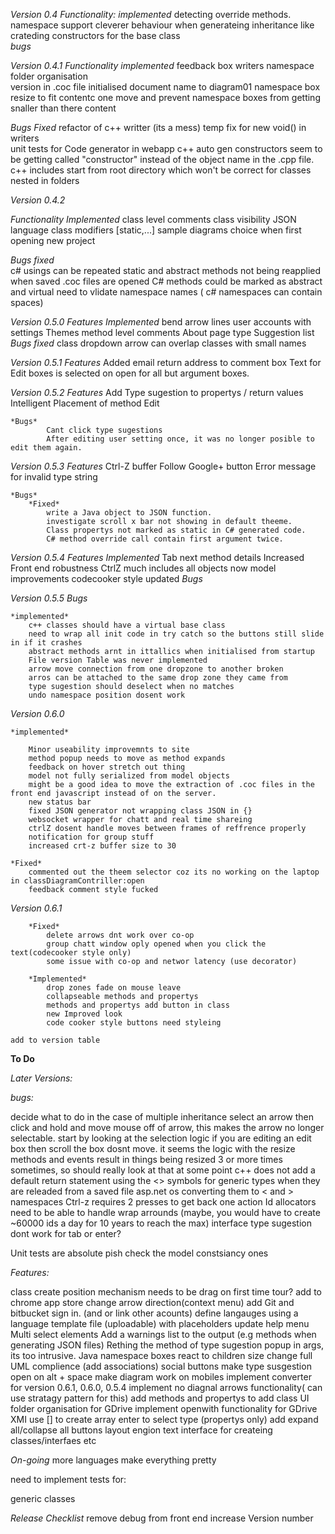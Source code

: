 *Version 0.4*
*Functionality:*
	*implemented*
		detecting override methods.
		namespace support
		cleverer behaviour when generateing inheritance like crateding constructors for the base class  
*bugs*

*Version 0.4.1*
*Functionality*
	*implemented*
		feedback box
		writers namespace folder organisation		
		version in .coc file
		initialised document name to diagram01
		namespace box resize to fit contentc one move and prevent namespace boxes from getting snaller than there content
		
*Bugs*
	*Fixed*
		refactor of c++ writter (its a mess)
		temp fix for new void() in writers		
		unit tests for Code generator in webapp
		c++ auto gen constructors seem to be getting called "constructor" instead of the object name in the .cpp file.
		c++ includes start from root directory which won't be correct for classes nested in folders



*Version 0.4.2*

*Functionality*
	*Implemented*
		class level comments
		class visibility
		JSON language
		class modifiers [static,...]
		sample diagrams choice when first opening new project

*Bugs*
	*fixed*		
		c# usings can be repeated
		static and abstract methods not being reapplied when saved .coc files are opened
		C# methods could be marked as abstract and virtual
		need to vlidate namespace names ( c# namespaces can contain spaces)


*Version 0.5.0*
	*Features*
			*Implemented*
				bend arrow lines
				user accounts with settings
				Themes
				method level comments
				About page
				type Suggestion list
	*Bugs*
		*fixed*
			class dropdown arrow can overlap classes with small names


*Version 0.5.1*
	*Features*
			Added email return address to comment box
			Text for Edit boxes is selected on open for all but argument boxes.

*Version 0.5.2*
	*Features*
			Add Type sugestion to propertys / return values
			Intelligent Placement of method Edit

	*Bugs*
			Cant click type sugestions
			After editing user setting once, it was no longer posible to edit them again.

*Version 0.5.3*
	*Features*
		Ctrl-Z buffer
		Follow Google+ button
		Error message for invalid type string

	*Bugs*
		*Fixed*
			write a Java object to JSON function.
			investigate scroll x bar not showing in default theeme.
			Class propertys not marked as static in C# generated code.
			C# method override call contain first argument twice.


*Version 0.5.4*
	*Features*
		*Implemented*
			Tab next method details
			Increased Front end robustness
			CtrlZ much includes all objects now
			model improvements
			codecooker style updated
	*Bugs*



*Version 0.5.5*
	*Bugs*

	*implemented*
		c++ classes should have a virtual base class
		need to wrap all init code in try catch so the buttons still slide in if it crashes
		abstract methods arnt in ittallics when initialised from startup
		File version Table was never implemented
		arrow move connection from one dropzone to another broken
		arros can be attached to the same drop zone they came from
		type sugestion should deselect when no matches
		undo namespace position dosent work

*Version 0.6.0*	
	
	*implemented*

		Minor useability improvemnts to site
		method popup needs to move as method expands
		feedback on hover stretch out thing
		model not fully serialized from model objects
		might be a good idea to move the extraction of .coc files in the front end javascript instead of on the server.
		new status bar
		fixed JSON generator not wrapping class JSON in {} 
		websocket wrapper for chatt and real time shareing
		ctrlZ dosent handle moves between frames of reffrence properly
		notification for group stuff
		increased crt-z buffer size to 30

	*Fixed*
		commented out the theem selector coz its no working on the laptop in classDiagramContriller:open
		feedback comment style fucked
	

*Version 0.6.1*

		*Fixed*
			delete arrows dnt work over co-op
			group chatt window oply opened when you click the text(codecooker style only)
			some issue with co-op and networ latency (use decorator)

		*Implemented*
			drop zones fade on mouse leave
			collapseable methods and propertys
			methods and propertys add button in class
			new Improved look
			code cooker style buttons need styleing

	add to version table


**To Do**


*Later Versions:*

*bugs:*

decide what to do in the case of multiple inheritance
select an arrow then click and hold and move mouse off of arrow, this makes the arrow no longer selectable. start by looking at the selection logic
if you are editing an edit box then scroll the box dosnt move.
it seems the logic with the resize methods and events result in things being resized 3 or more times sometimes, so should really look at that at some point
c++ does not add a default return statement
using the <> symbols for generic types when they are releaded from a saved file asp.net os converting them to &lt; and &gt;
namespaces Ctrl-z requires 2 presses to get back one action
Id allocators need to be able to handle wrap arrounds (maybe, you would have to create ~60000 ids a day for 10 years to reach the max)
interface type sugestion dont work for tab or enter?

Unit tests are absolute pish check the model constsiancy ones

*Features:*

class create position mechanism needs to be drag on
first time tour?
add to chrome app store
change arrow direction(context menu)
add Git and bitbucket sign in. (and or link other acounts)
define langauges using a language template file (uploadable) with placeholders
update help menu
Multi select elements
Add a warnings list to the output (e.g methods when generating JSON files)
Rething the method of type sugestion popup in args, its too intrusive.
Java
namespace boxes react to children size change
full UML complience (add associations)
social buttons
make type susgestion open on alt + space
make diagram work on mobiles
implement converter for version 0.6.1, 0.6.0, 0.5.4
implement no diagnal arrows functionality( can use stratagy pattern for this)
add methods and propertys to add class UI
folder organisation for GDrive
implement openwith functionality for GDrive
XMI
use [] to create array
enter to select type (propertys only)
add expand all/collapse all buttons
layout engion
text interface for createing classes/interfaes etc




*On-going*
more languages
make everything pretty

need to implement tests for:

generic classes 

*Release Checklist*
remove debug from front end
increase Version number

